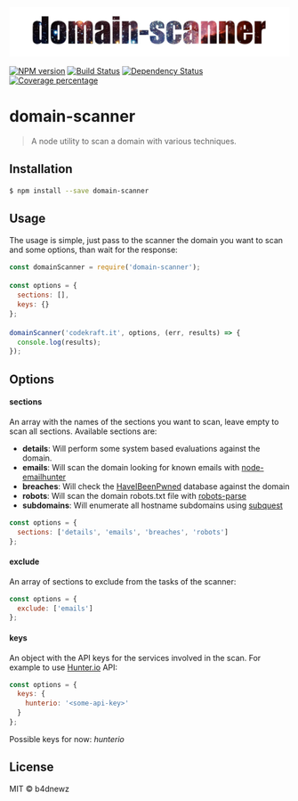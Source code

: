 ![banner](banner.jpg)

[![NPM version][npm-image]][npm-url] [![Build Status][travis-image]][travis-url] [![Dependency Status][daviddm-image]][daviddm-url] [![Coverage percentage][coveralls-image]][coveralls-url]

# domain-scanner
> A node utility to scan a domain with various techniques.

## Installation

```sh
$ npm install --save domain-scanner
```

## Usage
The usage is simple, just pass to the scanner the domain you want to scan and some options, than wait for the response:
```js
const domainScanner = require('domain-scanner');

const options = {
  sections: [],
  keys: {}
};

domainScanner('codekraft.it', options, (err, results) => {
  console.log(results);
});
```

## Options
#### sections
An array with the names of the sections you want to scan, leave empty to scan all sections. Available sections are:
* __details__: Will perform some system based evaluations against the domain.
* __emails__: Will scan the domain looking for known emails with [node-emailhunter](https://github.com/b4dnewz/node-emailhunter)
* __breaches__: Will check the [HaveIBeenPwned](https://haveibeenpwned.com/DomainSearch) database against the domain
* __robots__: Will scan the domain robots.txt file with [robots-parse](https://github.com/b4dnewz/robots-parse)
* __subdomains__: Will enumerate all hostname subdomains using [subquest](https://github.com/skepticfx/subquest)

```js
const options = {
  sections: ['details', 'emails', 'breaches', 'robots']
};
```

#### exclude
An array of sections to exclude from the tasks of the scanner:
```js
const options = {
  exclude: ['emails']
};
```

#### keys
An object with the API keys for the services involved in the scan. For example to use [Hunter.io](https://hunter.io/) API:
```js
const options = {
  keys: {
    hunterio: '<some-api-key>'
  }
};
```
Possible keys for now: _hunterio_

## License

MIT © b4dnewz


[npm-image]: https://badge.fury.io/js/domain-scanner.svg
[npm-url]: https://npmjs.org/package/domain-scanner
[travis-image]: https://travis-ci.org/b4dnewz/domain-scanner.svg?branch=master
[travis-url]: https://travis-ci.org/b4dnewz/domain-scanner
[daviddm-image]: https://david-dm.org/b4dnewz/domain-scanner.svg?theme=shields.io
[daviddm-url]: https://david-dm.org/b4dnewz/domain-scanner
[coveralls-image]: https://coveralls.io/repos/b4dnewz/domain-scanner/badge.svg
[coveralls-url]: https://coveralls.io/r/b4dnewz/domain-scanner
